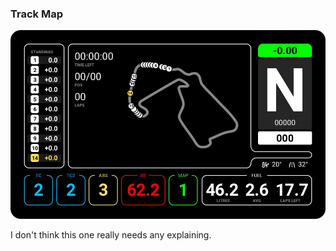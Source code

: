 ### Track Map
![Primary Screen](images/AlternateMap.jpg)

I don't think this one really needs any explaining.